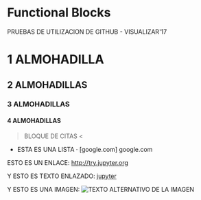 # Functional Blocks

PRUEBAS DE UTILIZACION DE GITHUB - VISUALIZAR'17
# 1 ALMOHADILLA
## 2 ALMOHADILLAS
### 3 ALMOHADILLAS
#### 4 ALMOHADILLAS

> BLOQUE DE CITAS
<

+ ESTA ES UNA LISTA
· [google.com] google.com

ESTO ES UN ENLACE:
<http://try.jupyter.org> 

Y ESTO ES TEXTO ENLAZADO:
[jupyter](http://jupyter.org)


Y ESTO ES UNA IMAGEN:
![TEXTO ALTERNATIVO DE LA IMAGEN](http://jupyter.org/assets/white_nav_logo.svg)

